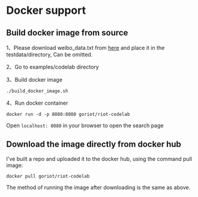 Docker support
===

## Build docker image from source

1、Please download weibo_data.txt from [here](https://github.com/go-ego/riot/blob/43f20b4c0921cc704cf41fe8653e66a3fcbb7e31/testdata/weibo_data.txt?raw=true) and place it in the testdata/directory, Can be omitted.

2、Go to examples/codelab directory

3、Build docker image

	./build_docker_image.sh 

4、Run docker container

	docker run -d -p 8080:8080 goriot/riot-codelab

Open `localhost: 8080` in your browser to open the search page

## Download the image directly from docker hub

I've built a repo and uploaded it to the docker hub, using the command pull image:

	docker pull goriot/riot-codelab

The method of running the image after downloading is the same as above.
